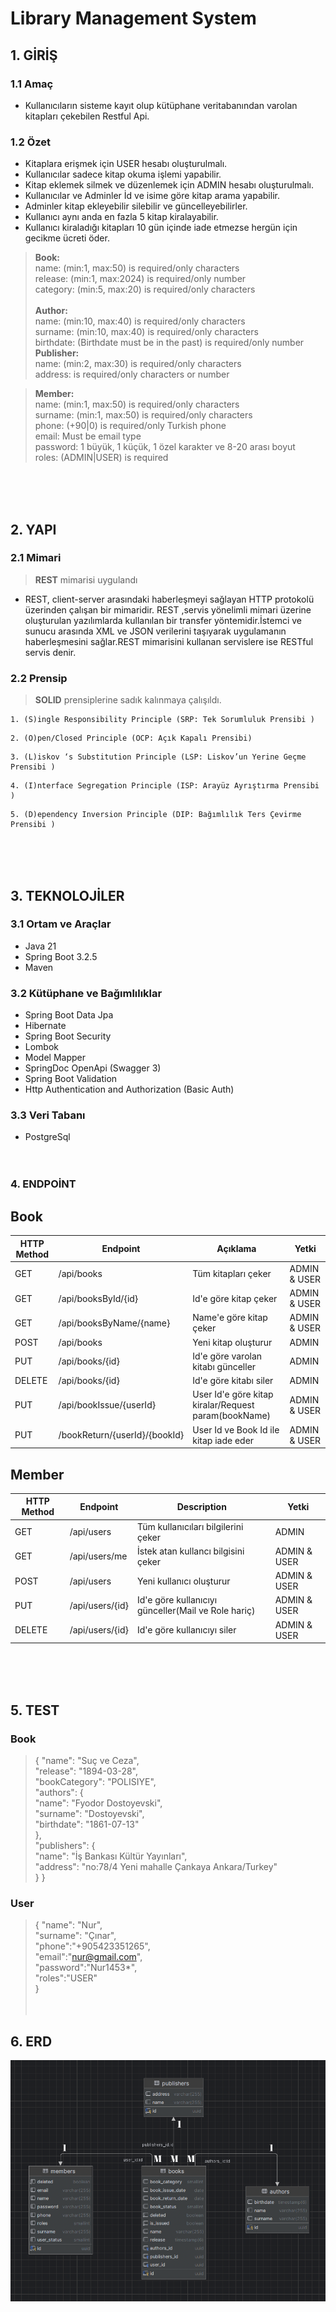 # Library Management System
## 1. GİRİŞ
### 1.1 Amaç

* Kullanıcıların sisteme kayıt olup kütüphane veritabanından varolan kitapları çekebilen Restful Api.

### 1.2 Özet
* Kitaplara erişmek için USER hesabı oluşturulmalı.
* Kullanıcılar sadece kitap okuma işlemi yapabilir.
* Kitap eklemek silmek ve düzenlemek için ADMIN hesabı oluşturulmalı.
* Kullanıcılar ve Adminler İd ve isime göre kitap arama yapabilir.
* Adminler kitap ekleyebilir silebilir ve güncelleyebilirler.
* Kullanıcı aynı anda en fazla 5 kitap kiralayabilir.
* Kullanıcı kiraladığı kitapları 10 gün içinde iade etmezse hergün için gecikme ücreti öder.



>**Book:** </br>
name: (min:1, max:50) is required/only characters</br> 
release: (min:1, max:2024) is required/only number</br> 
category: (min:5, max:20) is required/only characters</br></br>
>**Author:** </br> 
name: (min:10, max:40) is required/only characters</br>
surname: (min:10, max:40) is required/only characters</br>
birthdate: (Birthdate must be in the past) is required/only number</br>
>**Publisher:** </br>
name: (min:2, max:30) is required/only characters</br>
address: is required/only characters or number


>**Member:** </br>
name: (min:1, max:50) is required/only characters</br>
surname: (min:1, max:50) is required/only characters</br>
phone: (+90|0) is required/only Turkish phone</br>
email: Must be email type</br>
password: 1 büyük, 1 küçük, 1 özel karakter ve 8-20 arası boyut </br> 
roles: (ADMIN|USER) is required




  </br></br></br>
## 2. YAPI
### 2.1 Mimari
> **REST** mimarisi uygulandı
* REST, client-server arasındaki haberleşmeyi sağlayan HTTP protokolü üzerinden çalışan bir mimaridir. REST ,servis yönelimli mimari üzerine oluşturulan yazılımlarda kullanılan bir transfer yöntemidir.İstemci ve sunucu arasında XML ve JSON verilerini taşıyarak uygulamanın haberleşmesini sağlar.REST mimarisini kullanan servislere ise RESTful servis denir.</br>

### 2.2 Prensip
> **SOLID** prensiplerine sadık kalınmaya çalışıldı.

```
1. (S)ingle Responsibility Principle (SRP: Tek Sorumluluk Prensibi )
```
```
2. (O)pen/Closed Principle (OCP: Açık Kapalı Prensibi)
```
```
3. (L)iskov ‘s Substitution Principle (LSP: Liskov’un Yerine Geçme Prensibi )
```
```
4. (I)nterface Segregation Principle (ISP: Arayüz Ayrıştırma Prensibi )
```
```
5. (D)ependency Inversion Principle (DIP: Bağımlılık Ters Çevirme Prensibi )
```

</br></br></br>

## 3. TEKNOLOJİLER
### 3.1 Ortam ve Araçlar
* Java 21
* Spring Boot 3.2.5
* Maven
  </br>
### 3.2 Kütüphane ve Bağımlılıklar
* Spring Boot Data Jpa
* Hibernate
* Spring Boot Security
* Lombok
* Model Mapper
* SpringDoc OpenApi (Swagger 3)
* Spring Boot Validation
* Http Authentication and Authorization (Basic Auth)
  </br>
### 3.3 Veri Tabanı
* PostgreSql
  </br></br></br>

### 4. ENDPOİNT
## Book
| HTTP Method | Endpoint                      | Açıklama                                             | Yetki        |
|-------------|-------------------------------|------------------------------------------------------|--------------|
| GET         | /api/books                    | Tüm kitapları çeker                                  | ADMIN & USER |
| GET         | /api/booksById/{id}           | Id'e göre kitap çeker                                | ADMIN & USER |
| GET         | /api/booksByName/{name}       | Name'e göre kitap çeker                              | ADMIN & USER |
| POST        | /api/books                    | Yeni kitap oluşturur                                 | ADMIN        |
| PUT         | /api/books/{id}               | Id'e göre varolan kitabı günceller                   | ADMIN        |
| DELETE      | /api/books/{id}               | Id'e göre kitabı siler                               | ADMIN        |
| PUT         | /api/bookIssue/{userId}       | User Id'e göre kitap kiralar/Request param(bookName) | ADMIN & USER |
| PUT         | /bookReturn/{userId}/{bookId} | User Id ve Book Id ile kitap iade eder               | ADMIN & USER |





## Member
| HTTP Method | Endpoint        | Description                                         | Yetki              |
|-------------|-----------------|-----------------------------------------------------| ------------------ |
| GET         | /api/users      | Tüm kullanıcıları bilgilerini çeker                 | ADMIN              |
| GET         | /api/users/me   | İstek atan kullancı bilgisini çeker                 | ADMIN & USER       |
| POST        | /api/users      | Yeni kullanıcı oluşturur                            | ADMIN & USER       |
| PUT         | /api/users/{id} | Id'e göre kullanıcıyı günceller(Mail ve Role hariç) | ADMIN & USER       |
| DELETE      | /api/users/{id} | Id'e göre kullanıcıyı siler                         | ADMIN & USER       |
</br></br></br>

## 5. TEST
### Book
>{
"name": "Suç ve Ceza",</br>
"release": "1894-03-28",</br>
"bookCategory": "POLISIYE",</br>
"authors": {</br>
"name": "Fyodor Dostoyevski",</br>
"surname": "Dostoyevski",</br>
"birthdate": "1861-07-13"</br>
},</br>
"publishers": {</br>
"name": "İş Bankası Kültür Yayınları",</br>
"address": "no:78/4 Yeni mahalle Çankaya Ankara/Turkey"</br>
}
}

### User
>{
"name": "Nur",</br>
"surname": "Çınar",</br>
"phone":"+905423351265",</br>
"email":"nur@gmail.com",</br>
"password":"Nur1453*",</br>
"roles":"USER"</br>
}
</br></br></br>


## 6. ERD
![](images/ERD.png)

</br></br></br>



